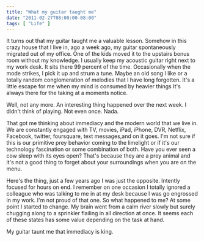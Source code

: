 ```yaml
---
title: "What my guitar taught me"
date: "2011-02-27T08:00:00-08:00"
tags: [ "Life" ]
---
```


It turns out that my guitar taught me a valuable lesson. Somehow in this crazy house that I live in, ago a week ago, my guitar spontaneously migrated out of my office. One of the kids moved it to the upstairs bonus room without my knowledge. I usually keep my acoustic guitar right next to my work desk. It sits there 99 percent of the time. Occasionally when the mode strikes, I pick it up and strum a tune. Maybe an old song I like or a totally random conglomeration of melodies that I have long forgotten. It's a little escape for me when my mind is consumed by heavier things It's always there for the taking at a moments notice.

Well, not any more. An interesting thing happened over the next week. I didn't think of playing. Not even once. Nada.

That got me thinking about immediacy and the modern world that we live in. We are constantly engaged with TV, movies, iPad, iPhone, DVR, Netflix, Facebook, twitter, foursquare, text messages,and on it goes. I'm not sure if this is our primitive prey behavior coming to the limelight or if it's our technology fascination or some combination of both. Have you ever seen a cow sleep with its eyes open? That's because they are a prey animal and it's not a good thing to forget about your surroundings when you are on the menu.

Here's the thing, just a few years ago I was just the opposite. Intently focused for hours on end. I remember on one occasion I totally ignored a colleague who was talking to me in at my desk because I was go engrossed in my work. I'm not proud of that one. So what happened to me? At some point I started to change. My brain went from a calm river slowly but surely chugging along to a sprinkler flailing in all direction at once. It seems each of these states has some value depending on the task at hand.

My guitar taunt me that immediacy is king.